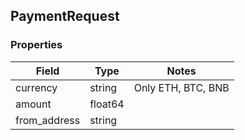 ## PaymentRequest

### Properties
| Field        | Type    | Notes                        |
|--------------|---------|------------------------------|
| currency     | string  | Only ETH, BTC, BNB           |
| amount       | float64 |                              |
| from_address | string  |                              |
